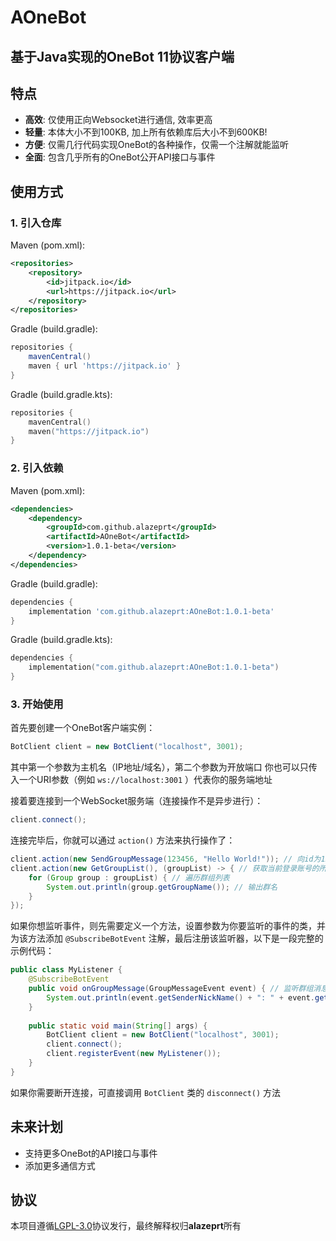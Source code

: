 # AOneBot
## 基于Java实现的OneBot 11协议客户端

## 特点
- **高效**: 仅使用正向Websocket进行通信, 效率更高
- **轻量**: 本体大小不到100KB, 加上所有依赖库后大小不到600KB!
- **方便**: 仅需几行代码实现OneBot的各种操作，仅需一个注解就能监听
- **全面**: 包含几乎所有的OneBot公开API接口与事件

## 使用方式
### 1. 引入仓库
Maven (pom.xml):
```xml
<repositories>
    <repository>
        <id>jitpack.io</id>
        <url>https://jitpack.io</url>
    </repository>
</repositories>
```
Gradle (build.gradle):
```groovy
repositories {
    mavenCentral()
    maven { url 'https://jitpack.io' }
}
```
Gradle (build.gradle.kts):
```kotlin
repositories {
    mavenCentral()
    maven("https://jitpack.io")
}
```
### 2. 引入依赖
Maven (pom.xml):
```xml
<dependencies>
    <dependency>
        <groupId>com.github.alazeprt</groupId>
        <artifactId>AOneBot</artifactId>
        <version>1.0.1-beta</version>
    </dependency>
</dependencies>
```
Gradle (build.gradle):
```groovy
dependencies {
    implementation 'com.github.alazeprt:AOneBot:1.0.1-beta'
}
```
Gradle (build.gradle.kts):
```kotlin
dependencies {
    implementation("com.github.alazeprt:AOneBot:1.0.1-beta")
}
```
### 3. 开始使用
首先要创建一个OneBot客户端实例：
```java
BotClient client = new BotClient("localhost", 3001);
```
其中第一个参数为主机名（IP地址/域名），第二个参数为开放端口
你也可以只传入一个URI参数（例如 `ws://localhost:3001` ）代表你的服务端地址

接着要连接到一个WebSocket服务端（连接操作不是异步进行）：
```java
client.connect();
```

连接完毕后，你就可以通过 `action()` 方法来执行操作了：
```java
client.action(new SendGroupMessage(123456, "Hello World!")); // 向id为123456的群发送Hello World!
client.action(new GetGroupList(), (groupList) -> { // 获取当前登录账号的所有群组的列表
    for (Group group : groupList) { // 遍历群组列表
        System.out.println(group.getGroupName()); // 输出群名
    }
});
```
如果你想监听事件，则先需要定义一个方法，设置参数为你要监听的事件的类，并为该方法添加 `@SubscribeBotEvent` 注解，最后注册该监听器，以下是一段完整的示例代码：
```java
public class MyListener {
    @SubscribeBotEvent
    public void onGroupMessage(GroupMessageEvent event) { // 监听群组消息事件
        System.out.println(event.getSenderNickName() + ": " + event.getMessage()); // 输出消息内容
    }
    
    public static void main(String[] args) {
        BotClient client = new BotClient("localhost", 3001);
        client.connect();
        client.registerEvent(new MyListener());
    }
}
```
如果你需要断开连接，可直接调用 `BotClient` 类的 `disconnect()` 方法

## 未来计划
- 支持更多OneBot的API接口与事件
- 添加更多通信方式

## 协议
本项目遵循[LGPL-3.0](./LICENSE)协议发行，最终解释权归**alazeprt**所有